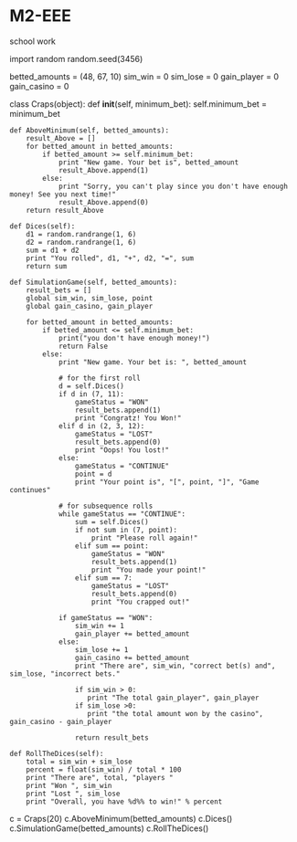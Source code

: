 # M2-EEE
school work

import random
random.seed(3456)

betted_amounts = (48, 67, 10)
sim_win = 0
sim_lose = 0
gain_player = 0
gain_casino = 0

class Craps(object):
    def __init__(self, minimum_bet):
        self.minimum_bet = minimum_bet

    def AboveMinimum(self, betted_amounts):
        result_Above = []
        for betted_amount in betted_amounts:
            if betted_amount >= self.minimum_bet:
                print "New game. Your bet is", betted_amount
                result_Above.append(1)
            else:
                print "Sorry, you can't play since you don't have enough money! See you next time!"
                result_Above.append(0)
        return result_Above

    def Dices(self):
        d1 = random.randrange(1, 6)
        d2 = random.randrange(1, 6)
        sum = d1 + d2
        print "You rolled", d1, "+", d2, "=", sum
        return sum

    def SimulationGame(self, betted_amounts):
        result_bets = []
        global sim_win, sim_lose, point
        global gain_casino, gain_player

        for betted_amount in betted_amounts:
            if betted_amount <= self.minimum_bet:
                print("you don't have enough money!")
                return False
            else:
                print "New game. Your bet is: ", betted_amount

                # for the first roll
                d = self.Dices()
                if d in (7, 11):
                    gameStatus = "WON"
                    result_bets.append(1)
                    print "Congratz! You Won!"
                elif d in (2, 3, 12):
                    gameStatus = "LOST"
                    result_bets.append(0)
                    print "Oops! You lost!"
                else:
                    gameStatus = "CONTINUE"
                    point = d
                    print "Your point is", "[", point, "]", "Game continues"

                # for subsequence rolls
                while gameStatus == "CONTINUE":
                    sum = self.Dices()
                    if not sum in (7, point):
                        print "Please roll again!"
                    elif sum == point:
                        gameStatus = "WON"
                        result_bets.append(1)
                        print "You made your point!"
                    elif sum == 7:
                        gameStatus = "LOST"
                        result_bets.append(0)
                        print "You crapped out!"

                if gameStatus == "WON":
                    sim_win += 1
                    gain_player += betted_amount
                else:
                    sim_lose += 1
                    gain_casino += betted_amount
                    print "There are", sim_win, "correct bet(s) and", sim_lose, "incorrect bets."

                    if sim_win > 0:
                       print "The total gain_player", gain_player
                    if sim_lose >0:
                       print "the total amount won by the casino", gain_casino - gain_player

                    return result_bets

    def RollTheDices(self):
        total = sim_win + sim_lose
        percent = float(sim_win) / total * 100
        print "There are", total, "players "
        print "Won ", sim_win
        print "Lost ", sim_lose
        print "Overall, you have %d%% to win!" % percent

c = Craps(20)
c.AboveMinimum(betted_amounts)
c.Dices()
c.SimulationGame(betted_amounts)
c.RollTheDices()
